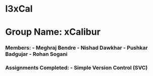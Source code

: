 # l3xCal

<h1> Group Name: xCalibur </h1>
<h3> Members:
	- Meghraj Bendre
	- Nishad Dawkhar
	- Pushkar Badgujar
	- Rohan Sogani</h3>
<h3> Assignments Completed:
	- Simple Version Control (SVC)
	</h3>